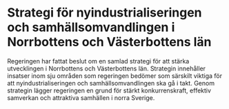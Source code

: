 # Strategi för nyindustrialiseringen och samhällsomvandlingen i Norrbottens och Västerbottens län

Regeringen har fattat beslut om en samlad strategi för att stärka utvecklingen i Norrbottens och Västerbottens län. Strategin innehåller insatser inom sju områden som regeringen bedömer som särskilt viktiga för att nyindustrialiseringen och samhällsomvandlingen ska gå i takt. Genom strategin lägger regeringen en grund för stärkt konkurrenskraft, effektiv samverkan och attraktiva samhällen i norra Sverige.
